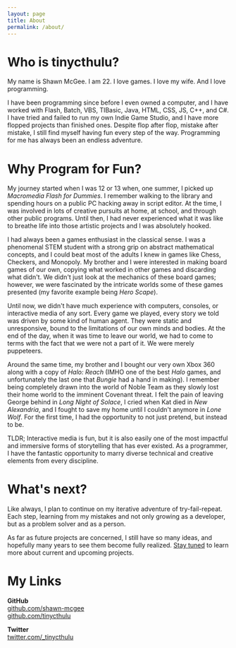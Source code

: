 ```yaml
---
layout: page
title: About
permalink: /about/
---
```


# **Who is tinycthulu?**
My name is Shawn McGee. I am 22. I love games. I love my wife. And I love programming.

I have been programming since before I even owned a computer, and I have worked with Flash, Batch, VBS, TIBasic, Java, HTML, CSS, JS, C++, and C#. I have tried and failed to run my own Indie Game Studio, and I have more flopped projects than finished ones. Despite flop after flop, mistake after mistake, I still find myself having fun every step of the way. Programming for me has always been an endless adventure.

# **Why Program for Fun?**
 My journey started when I was 12 or 13 when, one summer, I picked up *Macromedia Flash for Dummies*. I remember walking to the library and spending hours on a public PC hacking away in script editor. At the time, I was involved in lots of creative pursuits at home, at school, and through other public programs. Until then, I had never experienced what it was like to breathe life into those artistic projects and I was absolutely hooked.

 I had always been a games enthusiast in the classical sense. I was a phenomenal STEM student with a strong grip on abstract mathematical concepts, and I could beat most of the adults I knew in games like Chess, Checkers, and Monopoly. My brother and I were interested in making board games of our own, copying what worked in other games and discarding what didn't. We didn't just look at the mechanics of these board games; however, we were fascinated by the intricate worlds some of these games presented (my favorite example being *Hero Scape*).

 Until now, we didn't have much experience with computers, consoles, or interactive media of any sort. Every game we played, every story we told was driven by some kind of human agent. They were static and unresponsive, bound to the limitations of our own minds and bodies. At the end of the day, when it was time to leave our world, we had to come to terms with the fact that we were not a part of it. We were merely puppeteers.

Around the same time, my brother and I bought our very own Xbox 360 along with a copy of *Halo: Reach* (IMHO one of the best *Halo* games, and unfortunately the last one that *Bungie* had a hand in making). I remember being completely drawn into the world of Noble Team as they slowly lost their home world to the imminent Covenant threat. I felt the pain of leaving George behind in *Long Night of Solace*, I cried when Kat died in *New Alexandria*, and I fought to save my home until I couldn't anymore in *Lone Wolf*. For the first time, I had the opportunity to not just pretend, but instead to be.

TLDR; Interactive media is fun, but it is also easily one of the most impactful and immersive forms of storytelling that has ever existed. As a programmer, I have the fantastic opportunity to marry diverse technical and creative elements from every discipline.

# **What's next?**
Like always, I plan to continue on my iterative adventure of try-fail-repeat. Each step, learning from my mistakes and not only growing as a developer, but as a problem solver and as a person.

As far as future projects are concerned, I still have so many ideas, and hopefully many years to see them become fully realized. [Stay tuned](http://tinycthulu.com) to learn more about current and upcoming projects.

# **My Links**
**GitHub**  
[github.com/shawn-mcgee](http://github.com/shawn-mcgee)  
[github.com/tinycthulu](http://github.com/tinycthulu)  

**Twitter**  
[twitter.com/_tinycthulu](http://twitter.com/_tinycthulu)
